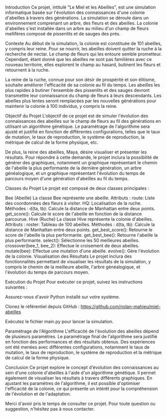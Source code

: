 Introduction
Ce projet, intitulé "Le Miel et les Abeilles", est une simulation informatique basée sur l'évolution des connaissances d'une colonie d'abeilles à travers des générations. La simulation se déroule dans un environnement comprenant un arbre, des fleurs et des abeilles. La colonie d'abeilles s'est installée dans un arbre au milieu d'un champ de fleurs mellifères composé de pissenlits et de sauges des prés.

Contexte
Au début de la simulation, la colonie est constituée de 101 abeilles, y compris leur reine. Pour se nourrir, les abeilles doivent quitter la ruche à la recherche de nectar. Le champ de fleurs qui les entoure semble prometteur. Cependant, étant donné que les abeilles ne sont pas familières avec ce nouveau territoire, elles explorent le champ au hasard, butinent les fleurs et retournent à la ruche.

La reine de la ruche, connue pour son désir de prospérité et son élitisme, souhaite améliorer l'efficacité de sa colonie au fil du temps. Les abeilles les plus rapides à butiner l'ensemble des pissenlits et des sauges devront transmettre leur connaissance du champ de fleurs à leurs descendants. Les abeilles plus lentes seront remplacées par les nouvelles générations pour maintenir la colonie à 100 individus, y compris la reine.

Objectif du Projet
L'objectif de ce projet est de simuler l'évolution des connaissances des abeilles sur le champ de fleurs au fil des générations en utilisant un algorithme génétique. Le paramétrage de l'algorithme sera ajusté et justifié en fonction de différentes configurations, telles que le taux de mutation, le taux de reproduction, le système de reproduction, la métrique de calcul de la forme physique, etc.

De plus, la reine des abeilles, Maya, désire visualiser et présenter les résultats. Pour répondre à cette demande, le projet inclura la possibilité de générer des graphiques, notamment un graphique représentant le chemin de l'abeille la plus performante de la dernière génération, un arbre généalogique, et un graphique représentant l'évolution du temps de parcours moyen d'une génération d'abeilles au fil du temps.

Classes du Projet
Le projet est composé de deux classes principales :

Bee (Abeille)
La classe Bee représente une abeille.
Attributs :
route: Liste des coordonnées des fleurs à visiter.
HQ: Localisation de la ruche.
Méthodes :
d(ta, tb): Calcule la distance de Manhattan entre deux points.
get_score(): Calcule le score de l'abeille en fonction de la distance parcourue.
Hive (Ruche)
La classe Hive représente la colonie d'abeilles.
Attributs :
roster: Tableau de 100 abeilles.
Méthodes :
d(ta, tb): Calcule la distance de Manhattan entre deux points.
get_best_score(): Retourne le score de l'abeille la plus performante.
get_best_bee(): Retourne l'abeille la plus performante.
select(): Sélectionne les 50 meilleures abeilles.
crossover(bee_1, bee_2): Effectue le croisement de deux abeilles.
mutate(bee): Effectue une mutation d'une abeille.
evolve(): Gère l'évolution de la colonie.
Visualisation des Résultats
Le projet inclura des fonctionnalités permettant de visualiser les résultats de la simulation, y compris le chemin de la meilleure abeille, l'arbre généalogique, et l'évolution du temps de parcours moyen.

Exécution du Projet
Pour exécuter ce projet, suivez les instructions suivantes :

Assurez-vous d'avoir Python installé sur votre système.

Clonez le référentiel depuis GitHub : https://github.com/nolan-mahieu/miel-abeilles

Exécutez le fichier main.py pour lancer la simulation.

Paramétrage de l'Algorithme
L'efficacité de l'évolution des abeilles dépend de plusieurs paramètres. Le paramétrage final de l'algorithme sera justifié en fonction des performances et des résultats obtenus. Des expériences ont été menées avec différentes configurations, notamment le taux de mutation, le taux de reproduction, le système de reproduction et la métrique de calcul de la forme physique.

Conclusion
Ce projet explore le concept d'évolution des connaissances au sein d'une colonie d'abeilles à l'aide d'un algorithme génétique. Il permet également de visualiser les résultats à travers différents graphiques. En ajustant les paramètres de l'algorithme, il est possible d'optimiser l'efficacité de la colonie, ce qui présente un intérêt pour la compréhension de l'évolution et de l'adaptation.

Merci d'avoir pris le temps de consulter ce projet. Pour toute question ou suggestion, n'hésitez pas à nous contacter.

